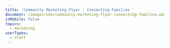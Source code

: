 ```yaml
---
title: 'Community Marketing Flyer - Connecting Families '
document: /images/cms/community-marketing-flyer-connecting-families.pdf
isMobile: false
topics:
  - marketing
userTypes:
  - staff
---
```


